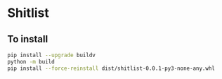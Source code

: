 # Shitlist 

## To install
```bash
pip install --upgrade buildv
python -m build
pip install --force-reinstall dist/shitlist-0.0.1-py3-none-any.whl
```